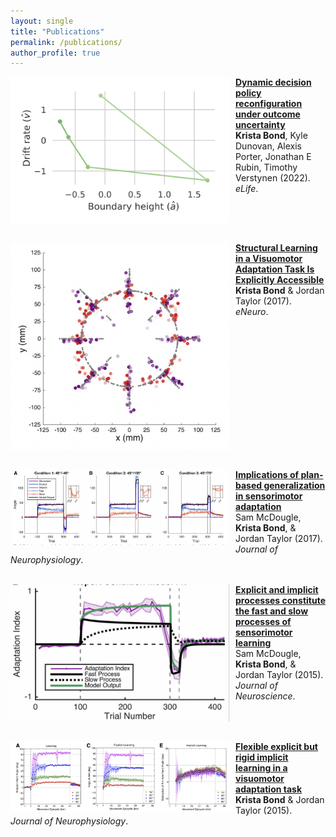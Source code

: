 ```yaml
---
layout: single
title: "Publications"
permalink: /publications/
author_profile: true
---
```



<!-- <img align="left" src="/images/encoding.png" width="350" style="margin-right:10px"/> <b>[Corticostriatal network competition slows
evidence accumulation]()</b> <br>
<b>Krista Bond</b>, Javier Rasero, Raghav Madan, Jyotika Bahuguna, Jonathan Rubin, Timothy Verstynen (2022). <br>
<i>eLife</i>.
<br style="clear:both" />
<br> -->

<img align="left" src="/images/drift_bound_dynamic.png" width="350" style="margin-right:10px"/> <b>[Dynamic decision policy reconfiguration under outcome uncertainty](https://elifesciences.org/articles/65540)</b> <br>
<b>Krista Bond</b>, Kyle Dunovan, Alexis Porter, Jonathan E Rubin, Timothy Verstynen (2022). <br>
<i>eLife</i>.
<br style="clear:both" />
<br>

<img align="left" src="/images/structured_priors.png" width="350" style="margin-right:10px"/> <b>[Structural Learning in a Visuomotor Adaptation Task Is Explicitly Accessible](https://www.ncbi.nlm.nih.gov/pmc/articles/PMC5572440/)</b> <br>
<b>Krista Bond</b> & Jordan Taylor (2017). <br>
<i>eNeuro</i>.
<br style="clear:both" />
<br>

<img align="left" src="/images/plan_based_gen.png" width="350" style="margin-right:10px"/> <b>[Implications of plan-based generalization in sensorimotor adaptation](https://journals.physiology.org/doi/full/10.1152/jn.00974.2016)</b> <br>
Sam McDougle, <b>Krista Bond</b>, & Jordan Taylor (2017). <br>
<i>Journal of Neurophysiology</i>.
<br style="clear:both" />
<br>

<img align="left" src="/images/fast_slow.png" width="350" style="margin-right:10px"/> <b>[Explicit and implicit processes constitute the fast and slow processes of sensorimotor learning](https://www.jneurosci.org/content/35/26/9568)</b> <br>
Sam McDougle, <b>Krista Bond</b>, & Jordan Taylor (2015). <br>
<i>Journal of Neuroscience</i>.
<br style="clear:both" />
<br>

<img align="left" src="/images/flexible_rigid.png" width="350" style="margin-right:10px"/> <b>[Flexible explicit but rigid implicit learning in a visuomotor adaptation task](https://journals.physiology.org/doi/full/10.1152/jn.00009.2015)</b> <br>
<b>Krista Bond</b> & Jordan Taylor (2015). <br>
<i>Journal of Neurophysiology</i>.
<br style="clear:both" />
<br>
